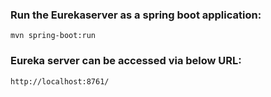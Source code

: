 ### Run the Eurekaserver as a spring boot application:

```mvn spring-boot:run```

### Eureka server can be accessed via below URL:

```http://localhost:8761/```




